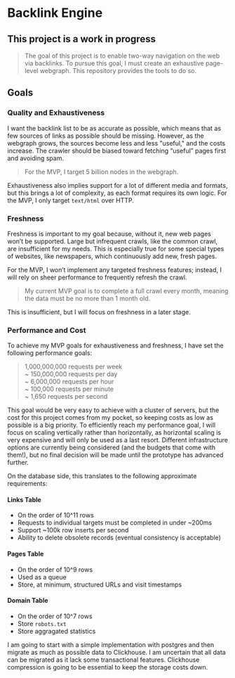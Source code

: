 # Backlink Engine 
## This project is a work in progress

> The goal of this project is to enable two-way navigation on the web via backlinks. To pursue this goal, I must create an exhaustive page-level webgraph. This repository provides the tools to do so.

## Goals

### Quality and Exhaustiveness

I want the backlink list to be as accurate as possible, which means that as few sources of links as possible should be missing. However, as the webgraph grows, the sources become less and less "useful," and the costs increase. The crawler should be biased toward fetching “useful” pages first and avoiding spam.

> For the MVP, I target 5 billion nodes in the webgraph.

Exhaustiveness also implies support for a lot of different media and formats, but this brings a lot of complexity, as each format requires its own logic. For the MVP, I only target `text/html` over HTTP.

### Freshness

Freshness is important to my goal because, without it, new web pages won’t be supported. Large but infrequent crawls, like the common crawl, are insufficient for my needs. This is especially true for some special types of websites, like newspapers, which continuously add new, fresh pages.

For the MVP, I won’t implement any targeted freshness features; instead, I will rely on sheer performance to frequently refresh the crawl.

> My current MVP goal is to complete a full crawl every month, meaning the data must be no more than 1 month old.

This is insufficient, but I will focus on freshness in a later stage.

### Performance and Cost

To achieve my MVP goals for exhaustiveness and freshness, I have set the following performance goals:

> 1,000,000,000 requests per week  
> ~ 150,000,000 requests per day  
> ~ 6,000,000 requests per hour  
> ~ 100,000 requests per minute  
> ~ 1,650 requests per second

This goal would be very easy to achieve with a cluster of servers, but the cost for this project comes from my pocket, so keeping costs as low as possible is a big priority. To efficiently reach my performance goal, I will focus on scaling vertically rather than horizontally, as horizontal scaling is very expensive and will only be used as a last resort. Different infrastructure options are currently being considered (and the budgets that come with them!), but no final decision will be made until the prototype has advanced further.

On the database side, this translates to the following approximate requirements:

#### Links Table
- On the order of 10^11 rows
- Requests to individual targets must be completed in under ~200ms
- Support ~100k row inserts per second
- Ability to delete obsolete records (eventual consistency is acceptable)

#### Pages Table
- On the order of 10^9 rows
- Used as a queue
- Store, at minimum, structured URLs and visit timestamps

#### Domain Table
- On the order of 10^7 rows
- Store `robots.txt`
- Store aggragated statistics

I am going to start with a simple implementation with postgres and then migrate as much as possible data to Clickhouse. I am uncertain that all data can be migrated as it lack some transactional features. Clickhouse compression is going to be essential to keep the storage costs down.
